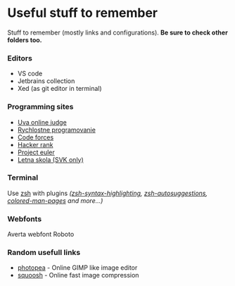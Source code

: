 # Useful stuff to remember
Stuff to remember (mostly links and configurations). **Be sure to check other folders too.**

### Editors
* VS code
* Jetbrains collection
* Xed (as git editor in terminal)

### Programming sites
* [Uva online judge](https://uhunt.onlinejudge.org/)
* [Rychlostne programovanie](https://people.ksp.sk/~acm//welcome.php)
* [Code forces](http://codeforces.com/#)
* [Hacker rank](https://www.hackerrank.com/dashboard)
* [Project euler](https://projecteuler.net/archives)
* [Letna skola (SVK only)](https://testovac.ksp.sk/wiki/)

### Terminal
Use [zsh](https://github.com/robbyrussell/oh-my-zsh) with plugins
_([zsh-syntax-highlighting](https://github.com/zsh-users/zsh-syntax-highlighting),
[zsh-autosuggestions](https://github.com/zsh-users/zsh-autosuggestions),
[colored-man-pages](https://github.com/robbyrussell/oh-my-zsh/blob/master/plugins/colored-man-pages/colored-man-pages.plugin.zsh)
and more...)_

### Webfonts

Averta webfont
Roboto

### Random usefull links
* [photopea](https://www.photopea.com/) - Online GIMP like image editor
* [squoosh](https://squoosh.app/) - Online fast image compression
